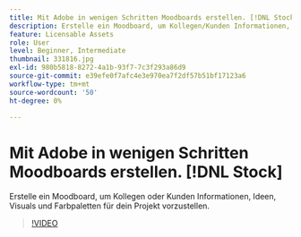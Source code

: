 ```yaml
---
title: Mit Adobe in wenigen Schritten Moodboards erstellen. [!DNL Stock]
description: Erstelle ein Moodboard, um Kollegen/Kunden Informationen, Ideen, Visuals und Farbpaletten für dein Projekt vorzustellen.
feature: Licensable Assets
role: User
level: Beginner, Intermediate
thumbnail: 331816.jpg
exl-id: 980b5818-8272-4a1b-93f7-7c3f293a86d9
source-git-commit: e39efe0f7afc4e3e970ea7f2df57b51bf17123a6
workflow-type: tm+mt
source-wordcount: '50'
ht-degree: 0%

---
```


# Mit Adobe in wenigen Schritten Moodboards erstellen. [!DNL Stock]

Erstelle ein Moodboard, um Kollegen oder Kunden Informationen, Ideen, Visuals und Farbpaletten für dein Projekt vorzustellen.

>[!VIDEO](https://video.tv.adobe.com/v/331816?hidetitle=true)
